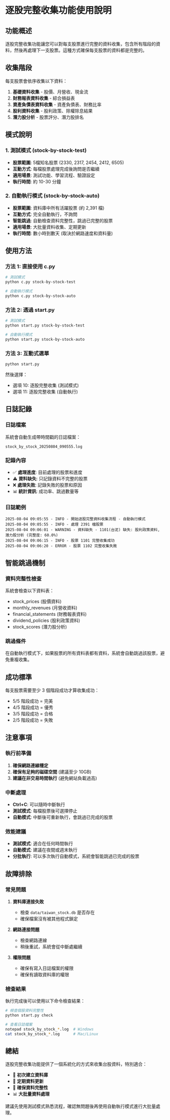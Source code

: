 # 逐股完整收集功能使用說明

## 功能概述

逐股完整收集功能讓您可以對每支股票進行完整的資料收集，包含所有階段的資料，然後再處理下一支股票。這種方式確保每支股票的資料都是完整的。

## 收集階段

每支股票會依序收集以下資料：

1. **基礎資料收集** - 股價、月營收、現金流
2. **財務報表資料收集** - 綜合損益表
3. **資產負債表資料收集** - 資產負債表、財務比率
4. **股利資料收集** - 股利政策、除權除息結果
5. **潛力股分析** - 股票評分、潛力股排名

## 模式說明

### 1. 測試模式 (stock-by-stock-test)

- **股票範圍**: 5檔知名股票 (2330, 2317, 2454, 2412, 6505)
- **互動方式**: 每檔股票處理完成後詢問是否繼續
- **適用場景**: 測試功能、學習流程、驗證設定
- **執行時間**: 約 10-30 分鐘

### 2. 自動執行模式 (stock-by-stock-auto)

- **股票範圍**: 資料庫中所有活躍股票 (約 2,391 檔)
- **互動方式**: 完全自動執行，不詢問
- **智能跳過**: 自動檢查資料完整性，跳過已完整的股票
- **適用場景**: 大批量資料收集、定期更新
- **執行時間**: 數小時到數天 (取決於網路速度和資料量)

## 使用方法

### 方法 1: 直接使用 c.py

```bash
# 測試模式
python c.py stock-by-stock-test

# 自動執行模式
python c.py stock-by-stock-auto
```

### 方法 2: 透過 start.py

```bash
# 測試模式
python start.py stock-by-stock-test

# 自動執行模式
python start.py stock-by-stock-auto
```

### 方法 3: 互動式選單

```bash
python start.py
```

然後選擇：
- 選項 10: 逐股完整收集 (測試模式)
- 選項 11: 逐股完整收集 (自動執行)

## 日誌記錄

### 日誌檔案

系統會自動生成帶時間戳的日誌檔案：
```
stock_by_stock_20250804_090555.log
```

### 記錄內容

- ✅ **處理進度**: 目前處理的股票和進度
- ⚠️ **資料缺失**: 只記錄資料不完整的股票
- ❌ **處理失敗**: 記錄失敗的股票和原因
- 📊 **統計資訊**: 成功率、跳過數量等

### 日誌範例

```
2025-08-04 09:05:55 - INFO - 開始逐股完整資料收集流程 - 自動執行模式
2025-08-04 09:05:55 - INFO - 處理 2391 檔股票
2025-08-04 09:06:01 - WARNING - 資料缺失 - 1101(台泥) 缺失: 股利政策資料, 潛力股分析 (完整度: 60.0%)
2025-08-04 09:06:15 - INFO - 股票 1101 完整收集成功
2025-08-04 09:06:20 - ERROR - 股票 1102 完整收集失敗
```

## 智能跳過機制

### 資料完整性檢查

系統會檢查以下資料表：
- stock_prices (股價資料)
- monthly_revenues (月營收資料)
- financial_statements (財務報表資料)
- dividend_policies (股利政策資料)
- stock_scores (潛力股分析)

### 跳過條件

在自動執行模式下，如果股票的所有資料表都有資料，系統會自動跳過該股票，避免重複收集。

## 成功標準

每支股票需要至少 3 個階段成功才算收集成功：
- 5/5 階段成功 = 完美
- 4/5 階段成功 = 優秀
- 3/5 階段成功 = 合格
- 2/5 階段成功 = 失敗

## 注意事項

### 執行前準備

1. **確保網路連線穩定**
2. **確保有足夠的磁碟空間** (建議至少 10GB)
3. **建議在非交易時間執行** (避免網站負載過高)

### 中斷處理

- **Ctrl+C**: 可以隨時中斷執行
- **測試模式**: 每檔股票後可選擇停止
- **自動模式**: 中斷後可重新執行，會跳過已完成的股票

### 效能建議

- **測試模式**: 適合在任何時間執行
- **自動模式**: 建議在夜間或週末執行
- **分批執行**: 可以多次執行自動模式，系統會智能跳過已完成的股票

## 故障排除

### 常見問題

1. **資料庫連接失敗**
   - 檢查 `data/taiwan_stock.db` 是否存在
   - 確保檔案沒有被其他程式鎖定

2. **網路連接問題**
   - 檢查網路連線
   - 稍後重試，系統會從中斷處繼續

3. **權限問題**
   - 確保有寫入日誌檔案的權限
   - 確保有讀取資料庫的權限

### 檢查結果

執行完成後可以使用以下命令檢查結果：

```bash
# 檢查個股資料完整性
python start.py check

# 查看日誌檔案
notepad stock_by_stock_*.log  # Windows
cat stock_by_stock_*.log      # Mac/Linux
```

## 總結

逐股完整收集功能提供了一個系統化的方式來收集台股資料，特別適合：

- 🧪 **初次建立資料庫**
- 🔄 **定期資料更新**
- 🎯 **確保資料完整性**
- 📊 **大批量資料處理**

建議先使用測試模式熟悉流程，確認無問題後再使用自動執行模式進行大批量處理。
